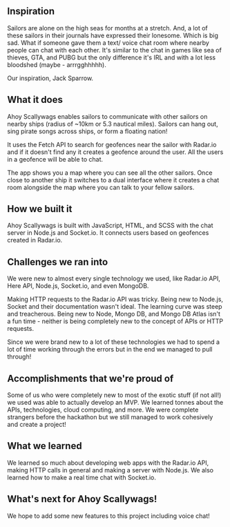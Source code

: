 ## Inspiration

Sailors are alone on the high seas for months at a stretch. And, a lot of these sailors in their journals have expressed their lonesome. Which is big sad. What if someone gave them a text/ voice chat room where nearby people can chat with each other. It's similar to the chat in games like sea of thieves, GTA, and PUBG but the only difference it's IRL and with a lot less bloodshed (maybe - arrrgghhhhh). 

Our inspiration, Jack Sparrow.

## What it does

Ahoy Scallywags enables sailors to communicate with other sailors on nearby ships (radius of ~10km or 5.3 nautical miles). Sailors can hang out, sing pirate songs across ships, or form a floating nation!

It uses the Fetch API to search for geofences near the sailor with Radar.io and if it doesn't find any it creates a geofence around the user. All the users in a geofence will be able to chat.

The app shows you a map where you can see all the other sailors. Once close to another ship it switches to a dual interface where it creates a chat room alongside the map where you can talk to your fellow sailors.

## How we built it

Ahoy Scallywags is built with JavaScript, HTML, and SCSS with the chat server in Node.js and Socket.io. It connects users based on geofences created in Radar.io.

## Challenges we ran into  

We were new to almost every single technology we used, like Radar.io API, Here API, Node.js, Socket.io, and even MongoDB. 

Making HTTP requests to the Radar.io API was tricky. Being new to Node.js, Socket and their documentation wasn't ideal. The learning curve was steep and treacherous. Being new to Node, Mongo DB, and Mongo DB Atlas isn't a fun time - neither is being completely new to the concept of APIs or HTTP requests.

Since we were brand new to a lot of these technologies we had to spend a lot of time working through the errors but in the end we managed to pull through!

## Accomplishments that we're proud of

Some of us who were completely new to most of the exotic stuff (if not all!) we used was able to actually develop an MVP. We learned tonnes about the APIs, technologies, cloud computing, and more. We were complete strangers before the hackathon but we still managed to work cohesively and create a project!

## What we learned

We learned so much about developing web apps with the Radar.io API, making HTTP calls in general and making a server with Node.js. We also learned how to make a real time chat with Socket.io.

## What's next for Ahoy Scallywags!

We hope to add some new features to this project including voice chat!
